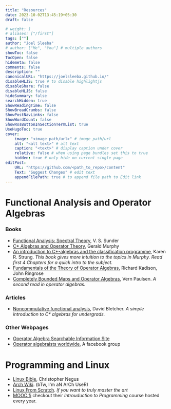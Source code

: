 ```yaml
---
title: "Resources"
date: 2023-10-02T13:45:19+05:30
draft: false

# weight: 1
# aliases: ["/first"]
tags: [""]
author: "Joel Sleeba"
# author: ["Me", "You"] # multiple authors
showToc: false
TocOpen: false
hidemeta: false
comments: false
description: ""
canonicalURL: "https://joelsleeba.github.io/"
disableHLJS: true # to disable highlightjs
disableShare: false
disableHLJS: false
hideSummary: false
searchHidden: true
ShowReadingTime: false
ShowBreadCrumbs: false
ShowPostNavLinks: false
ShowWordCount: false
ShowRssButtonInSectionTermList: true
UseHugoToc: true
cover:
    image: "<image path/url>" # image path/url
    alt: "<alt text>" # alt text
    caption: "<text>" # display caption under cover
    relative: false # when using page bundles set this to true
    hidden: true # only hide on current single page
editPost:
    URL: "https://github.com/<path_to_repo>/content"
    Text: "Suggest Changes" # edit text
    appendFilePath: true # to append file path to Edit link
---
```


# Functional Analysis and Operator Algebras

### Books
 - [Functional Analysis: Spectral Theory](https://www.imsc.res.in/~sunder/fa.pdf), V. S. Sunder
 - [C* Algebras and Operator Theory](https://g.co/kgs/jo2MVL), Gerald Murphy
 - [An introduction to C*-algebras and the classification programme](https://strung.me/karen/CStarIntroDraft.pdf), Karen R. Strung. _This book gives more intuition to the topics in Murphy. Read first 4 Chapters for a quick intro to the subject._
 - [Fundamentals of the Theory of Operator Algebras](https://g.co/kgs/tRvPCy), Richard Kadison, John Ringrose
 - [Completely Bounded Maps and Operator Algebras](https://www.cambridge.org/core/books/completely-bounded-maps-and-operator-algebras/47AF05B5F924ADE4FA30770B10050B76), Vern Paulsen. _A second read in operator algebras._

### Articles
 - [Noncommutative functional analysis](https://www.math.uh.edu/~dblecher/canisius.pdf), David Bletcher. _A simple introduction to C* algebras for undergrads._

### Other Webpages
 - [Operator Algebra Searchable Information Site](https://operatoralgebras.org/)
 - [Operator algebraists worldwide](https://www.facebook.com/groups/20353621173/), A facebook group


# Programming and Linux
 - [Linux Bible](https://g.co/kgs/SW5Jms), Christopher Negus
 - [Arch Wiki](https://wiki.archlinux.org/). (bTw, I'm aN ArCh UseR)
 - [Linux From Scratch](https://www.linuxfromscratch.org/). _If you want to truly master the art_
 - [MOOC.fi](https://www.mooc.fi/en) checkout their _Introuduction to Programming_ course hosted every year.
